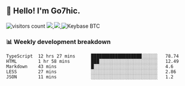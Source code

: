 ## 👋 Hello! I'm Go7hic.

 ![visitors count](https://visitors-by-url-pls-dont-use-this-in-your-repo.vercel.app/Go7hic-github-readme)
 <a href="https://twitter.com/Go7hic">
    <img src="https://img.shields.io/badge/-@Go7hic-1ca0f1?style=flat-square&labelColor=1ca0f1&logo=twitter&logoColor=white&link=https://twitter.com/Go7hic">
   <a/>
   <a href="mailto:gtfx0209@gmail.com">
    <img src="https://img.shields.io/badge/-gtfx0209@gmail.com-c14438?style=flat-square&logo=Gmail&logoColor=white&link=mailto:gtfx0209@gmail.com">
   <a/>
    ![Keybase BTC](https://img.shields.io/keybase/btc/Go7hic)
 <!--
🔭 I’m currently working
🌱 I’m currently learning
💬 Ask me about 
📫 How to reach me: 
⚡ Fun fact: 
-->
 <!--
![My Github Stats](https://github-readme-stats.vercel.app/api?username=Go7hic&show_icons=true&count_private=true)

-->

### 📊 Weekly development breakdown
<!--START_SECTION:waka-->
```text
TypeScript  12 hrs 27 mins      ███████████████████░░░░░░   78.74 
HTML        1 hr 58 mins        ███░░░░░░░░░░░░░░░░░░░░░░   12.49 
Markdown    43 mins             █░░░░░░░░░░░░░░░░░░░░░░░░   4.6 
LESS        27 mins             ░░░░░░░░░░░░░░░░░░░░░░░░░   2.86 
JSON        11 mins             ░░░░░░░░░░░░░░░░░░░░░░░░░   1.2
```
<!--END_SECTION:waka-->

